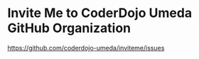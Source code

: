 # Invite Me to CoderDojo Umeda GitHub Organization

https://github.com/coderdojo-umeda/inviteme/issues
